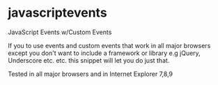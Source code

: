 javascriptevents
==============

JavaScript Events w/Custom Events

If you to use events and custom events that work in all major browsers except you don't want to include a framework or library e.g jQuery, Underscore etc. etc. this snippet will let you do just that.

Tested in all major browsers and in Internet Explorer  7,8,9
